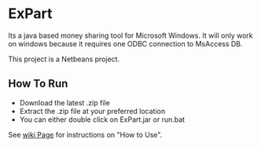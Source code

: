 ExPart
======

Its a java based money sharing tool for Microsoft Windows. It will only work on windows because it requires one ODBC connection to MsAccess DB.

This project is a Netbeans project.

## How To Run
- Download the latest .zip file
- Extract the .zip file at your preferred location
- You can either double click on ExPart.jar or run.bat

See [wiki Page](https://github.com/pratikabu/expart/wiki) for instructions on "How to Use".